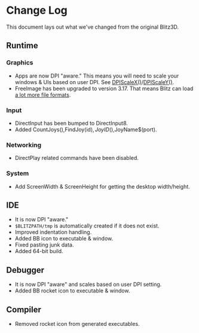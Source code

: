 # Change Log

This document lays out what we've changed from the original Blitz3D.

## Runtime

### Graphics

- Apps are now DPI "aware." This means you will need to scale your windows & UIs based on user DPI. See [DPIScaleX()](https://github.com/kfprimm/blitz3d-ng/blob/master/_release/help/commands/2d_examples/DPIScaleX.bb)/[DPIScaleY()](https://github.com/kfprimm/blitz3d-ng/blob/master/_release/help/commands/2d_examples/DPIScaleX.bb).
- FreeImage has been upgraded to version 3.17. That means Blitz can load [a lot more file formats](http://freeimage.sourceforge.net/features.html).

### Input

- DirectInput has been bumped to DirectInput8.
- Added CountJoys(),FindJoy(id$),JoyID$(),JoyName$(port).

### Networking

- DirectPlay related commands have been disabled.

### System

- Add ScreenWidth & ScreenHeight for getting the desktop width/height.

## IDE

- It is now DPI "aware."
- `$BLITZPATH/tmp` is automatically created if it does not exist.
- Improved indentation handling.
- Added BB icon to executable & window.
- Fixed pasting junk data.
- Added 64-bit build.

## Debugger

- It is now DPI "aware" and scales based on user DPI setting.
- Added BB rocket icon to executable & window.

## Compiler

- Removed rocket icon from generated executables.
